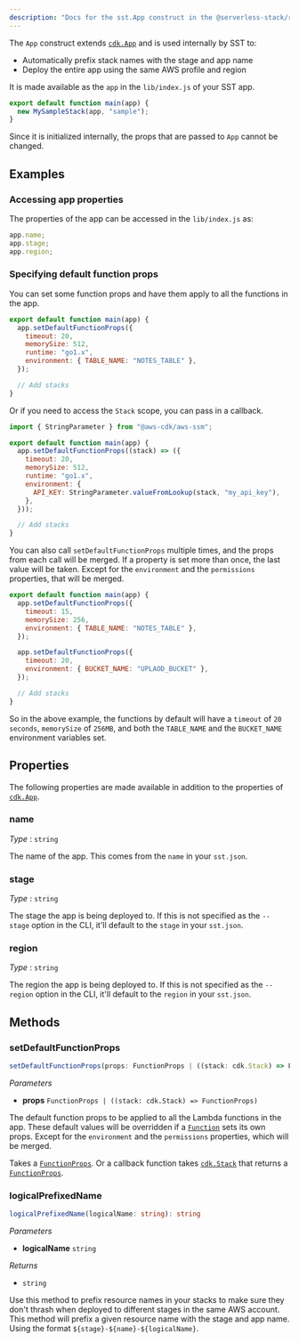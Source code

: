 ```yaml
---
description: "Docs for the sst.App construct in the @serverless-stack/resources package"
---
```


The `App` construct extends [`cdk.App`](https://docs.aws.amazon.com/cdk/api/latest/docs/@aws-cdk_core.App.html) and is used internally by SST to:

- Automatically prefix stack names with the stage and app name
- Deploy the entire app using the same AWS profile and region

It is made available as the `app` in the `lib/index.js` of your SST app.

```js
export default function main(app) {
  new MySampleStack(app, "sample");
}
```

Since it is initialized internally, the props that are passed to `App` cannot be changed.

## Examples

### Accessing app properties

The properties of the app can be accessed in the `lib/index.js` as:

```js
app.name;
app.stage;
app.region;
```

### Specifying default function props

You can set some function props and have them apply to all the functions in the app.

```js title="lib/index.js"
export default function main(app) {
  app.setDefaultFunctionProps({
    timeout: 20,
    memorySize: 512,
    runtime: "go1.x",
    environment: { TABLE_NAME: "NOTES_TABLE" },
  });

  // Add stacks
}
```

Or if you need to access the `Stack` scope, you can pass in a callback.

```js title="lib/index.js"
import { StringParameter } from "@aws-cdk/aws-ssm";

export default function main(app) {
  app.setDefaultFunctionProps((stack) => ({
    timeout: 20,
    memorySize: 512,
    runtime: "go1.x",
    environment: {
      API_KEY: StringParameter.valueFromLookup(stack, "my_api_key"),
    },
  }));

  // Add stacks
}
```

You can also call `setDefaultFunctionProps` multiple times, and the props from each call will be merged. If a property is set more than once, the last value will be taken. Except for the `environment` and the `permissions` properties, that will be merged.

```js title="lib/index.js"
export default function main(app) {
  app.setDefaultFunctionProps({
    timeout: 15,
    memorySize: 256,
    environment: { TABLE_NAME: "NOTES_TABLE" },
  });

  app.setDefaultFunctionProps({
    timeout: 20,
    environment: { BUCKET_NAME: "UPLAOD_BUCKET" },
  });

  // Add stacks
}
```

So in the above example, the functions by default will have a `timeout` of `20 seconds`, `memorySize` of `256MB`, and both the `TABLE_NAME` and the `BUCKET_NAME` environment variables set.

## Properties

The following properties are made available in addition to the properties of [`cdk.App`](https://docs.aws.amazon.com/cdk/api/latest/docs/@aws-cdk_core.App.html#properties).

### name

_Type_ : `string`

The name of the app. This comes from the `name` in your `sst.json`.

### stage

_Type_ : `string`

The stage the app is being deployed to. If this is not specified as the `--stage` option in the CLI, it'll default to the `stage` in your `sst.json`.

### region

_Type_ : `string`

The region the app is being deployed to. If this is not specified as the `--region` option in the CLI, it'll default to the `region` in your `sst.json`.

## Methods

### setDefaultFunctionProps

```ts
setDefaultFunctionProps(props: FunctionProps | ((stack: cdk.Stack) => FunctionProps))
```

_Parameters_

- **props** `FunctionProps | ((stack: cdk.Stack) => FunctionProps)`

The default function props to be applied to all the Lambda functions in the app. These default values will be overridden if a [`Function`](Function.md) sets its own props. Except for the `environment` and the `permissions` properties, which will be merged.

Takes a [`FunctionProps`](Function.md#functionprops). Or a callback function takes [`cdk.Stack`](https://docs.aws.amazon.com/cdk/api/latest/docs/@aws-cdk_core.Stack.html) that returns a [`FunctionProps`](Function.md#functionprops).

### logicalPrefixedName

```ts
logicalPrefixedName(logicalName: string): string
```

_Parameters_

- **logicalName** `string`

_Returns_

- `string`

Use this method to prefix resource names in your stacks to make sure they don't thrash when deployed to different stages in the same AWS account. This method will prefix a given resource name with the stage and app name. Using the format `${stage}-${name}-${logicalName}`.

